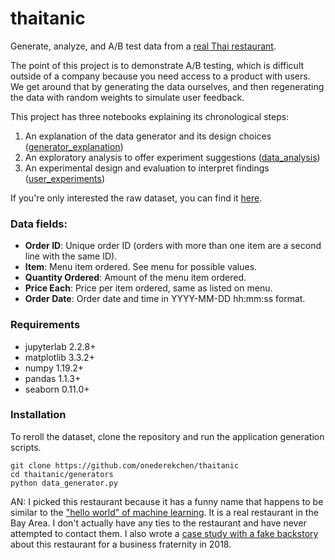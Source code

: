 # thaitanic

Generate, analyze, and A/B test data from a [real Thai restaurant](https://www.google.com/search?q=thai+tanic+sausalito).

The point of this project is to demonstrate A/B testing, which is difficult outside of a company because you need access to a product with users. We get around that by generating the data ourselves, and then regenerating the data with random weights to simulate user feedback.

This project has three notebooks explaining its chronological steps:
1. An explanation of the data generator and its design choices ([generator_explanation](https://github.com/onederekchen/thaitanic/blob/main/%20%20generator_explanation.ipynb))
2. An exploratory analysis to offer experiment suggestions ([data_analysis](https://github.com/onederekchen/thaitanic/blob/main/%20data_analysis.ipynb))
3. An experimental design and evaluation to interpret findings ([user_experiments](https://github.com/onederekchen/thaitanic/blob/main/%20user_experiments.ipynb))

If you're only interested the raw dataset, you can find it [here](https://github.com/onederekchen/thaitanic/tree/main/data/raw_data).

### Data fields:

- **Order ID**: Unique order ID (orders with more than one item are a second line with the same ID).
- **Item**: Menu item ordered. See menu for possible values.
- **Quantity Ordered**: Amount of the menu item ordered.
- **Price Each**: Price per item ordered, same as listed on menu.
- **Order Date**: Order date and time in YYYY-MM-DD hh:mm:ss format.

### Requirements

- jupyterlab 2.2.8+
- matplotlib 3.3.2+
- numpy 1.19.2+
- pandas 1.1.3+
- seaborn 0.11.0+

### Installation

To reroll the dataset, clone the repository and run the application generation scripts.
```
git clone https://github.com/onederekchen/thaitanic
cd thaitanic/generators
python data_generator.py
```

AN: I picked this restaurant because it has a funny name that happens to be similar to the ["hello world" of machine learning](https://www.kaggle.com/c/titanic). It is a real restaurant in the Bay Area. I don't actually have any ties to the restaurant and have never attempted to contact them. I also wrote a [case study with a fake backstory](https://docs.google.com/document/d/1iwT_TimRU4odQRN2J2ChMyN4kJbqcM5lxDdTyFkDV0U) about this restaurant for a business fraternity in 2018.
